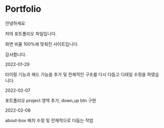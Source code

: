 # Portfolio

안녕하세요 

저의 포트폴리오 파일입니다.

화면 비율 100%에 맞춰진 사이트입니다.

감사합니다.



2022-01-29

타이핑 기능과 헤드 기능을 추가 및 전체적인 구조를 다시 다듬고 디테일 수정을 하였습니다.


2022-02-07 

포트폴리오 project 영역 추가, down,up btn 구현

2022-02-08

about-box 배치 수정 및 전체적으로 다듬는 작업
